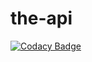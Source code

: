 # the-api
[![Codacy Badge](https://api.codacy.com/project/badge/Grade/a2845cd502194f0db95e24238b9247ff)](https://app.codacy.com/app/Gabkings/the-api?utm_source=github.com&utm_medium=referral&utm_content=Gabkings/the-api&utm_campaign=Badge_Grade_Dashboard)